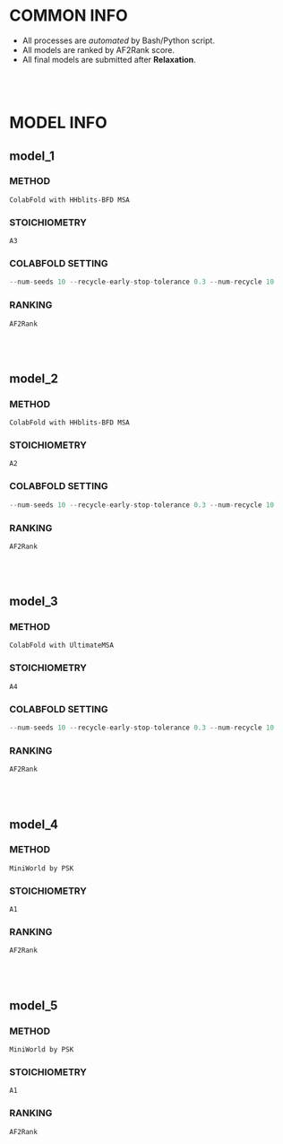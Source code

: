 # COMMON INFO
* All processes are *automated* by Bash/Python script.
* All models are ranked by AF2Rank score.
* All final models are submitted after **Relaxation**.
<br/>
<br/>

# MODEL INFO
## model_1
### METHOD
    ColabFold with HHblits-BFD MSA
### STOICHIOMETRY
    A3
### COLABFOLD SETTING
```python
--num-seeds 10 --recycle-early-stop-tolerance 0.3 --num-recycle 10
```
### RANKING
```python
AF2Rank
```
<br/>
<br/>

## model_2
### METHOD
    ColabFold with HHblits-BFD MSA
### STOICHIOMETRY
    A2
### COLABFOLD SETTING
```python
--num-seeds 10 --recycle-early-stop-tolerance 0.3 --num-recycle 10
```
### RANKING
```python
AF2Rank
```
<br/>
<br/>

## model_3
### METHOD
    ColabFold with UltimateMSA
### STOICHIOMETRY
    A4
### COLABFOLD SETTING
```python
--num-seeds 10 --recycle-early-stop-tolerance 0.3 --num-recycle 10
```
### RANKING
```python
AF2Rank
```
<br/>
<br/>

## model_4
### METHOD
    MiniWorld by PSK
### STOICHIOMETRY
    A1
### RANKING
```python
AF2Rank
```
<br/>
<br/>

## model_5
### METHOD
    MiniWorld by PSK
### STOICHIOMETRY
    A1
### RANKING
```python
AF2Rank
```
<br/>
<br/>
    